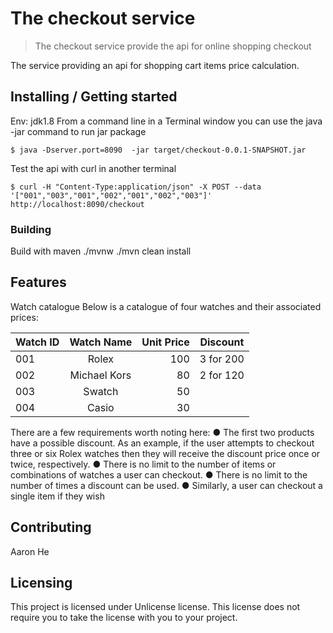 # The checkout service
> The checkout service provide the api for online shopping checkout

The service providing an api for shopping cart items price calculation.

## Installing / Getting started

Env: jdk1.8
From a command line in a Terminal window you can use the java -jar command to run jar package
```
$ java -Dserver.port=8090  -jar target/checkout-0.0.1-SNAPSHOT.jar

```
Test the api with curl in another terminal
```
$ curl -H "Content-Type:application/json" -X POST --data '["001","003","001","002","001","002","003"]' http://localhost:8090/checkout

```
### Building
Build with maven
./mvnw
./mvn clean install

## Features

Watch catalogue
Below is a catalogue of four watches and their associated prices:

|Watch ID |   Watch Name  |  Unit Price   |  Discount
|---------|:-------------:| -------------:|-----------
|001      |   Rolex       |  100          |  3 for 200
|002      |   Michael Kors|  80           |2 for 120
|003      |   Swatch      |  50           |
|004      |   Casio       |  30           |

There are a few requirements worth noting here:
● The first two products have a possible discount. As an example, if the user attempts to
checkout three or six Rolex watches then they will receive the discount price once or twice,
respectively.
● There is no limit to the number of items or combinations of watches a user can checkout.
● There is no limit to the number of times a discount can be used.
● Similarly, a user can checkout a single item if they wish

## Contributing
Aaron He

## Licensing

This project is licensed under Unlicense license. This license does not require you to take the license with you to your project.